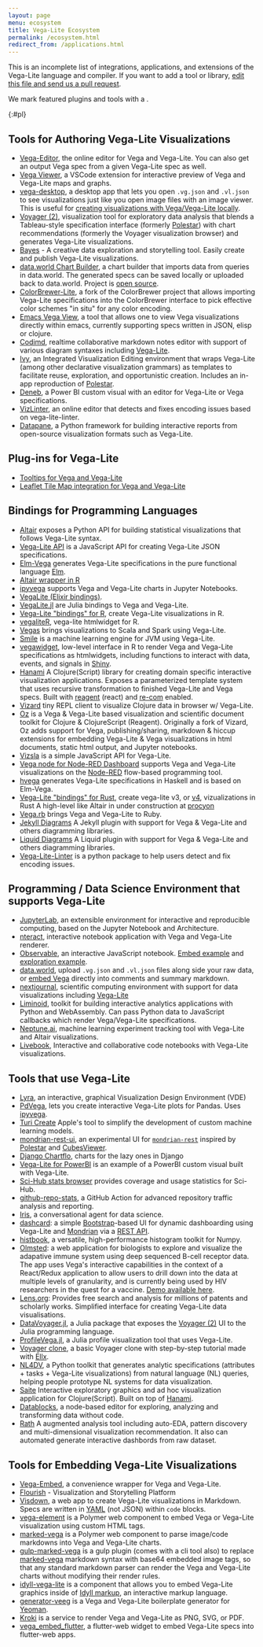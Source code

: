 ```yaml
---
layout: page
menu: ecosystem
title: Vega-Lite Ecosystem
permalink: /ecosystem.html
redirect_from: /applications.html
---
```


This is an incomplete list of integrations, applications, and extensions of the Vega-Lite language and compiler. If you want to add a tool or library, [edit this file and send us a pull request](https://github.com/vega/vega-lite/blob/master/site/ecosystem.md).

We mark featured plugins and tools with a <span class="octicon octicon-star"></span>.

{:#pl}

## Tools for Authoring Vega-Lite Visualizations

- <span class="octicon octicon-star"></span> [Vega-Editor](https://vega.github.io/editor/), the online editor for Vega and Vega-Lite. You can also get an output Vega spec from a given Vega-Lite spec as well.
- <span class="octicon octicon-star"></span> [Vega Viewer](https://github.com/RandomFractals/vscode-vega-viewer), a VSCode extension for interactive preview of Vega and Vega-Lite maps and graphs.
- <span class="octicon octicon-star"></span> [vega-desktop](https://github.com/kristw/vega-desktop), a desktop app that lets you open `.vg.json` and `.vl.json` to see visualizations just like you open image files with an image viewer. This is useful for [creating visualizations with Vega/Vega-Lite locally](https://medium.com/@kristw/create-visualizations-with-vega-on-your-machine-using-your-preferred-editor-529e1be875c0).
- <span class="octicon octicon-star"></span> [Voyager (2)](https://github.com/vega/voyager), visualization tool for exploratory data analysis that blends a Tableau-style specification interface (formerly [Polestar](https://github.com/vega/polestar)) with chart recommendations (formerly the Voyager visualization browser) and generates Vega-Lite visualizations.
- <span class="octicon octicon-star"></span>[Bayes](https://bayes.com) - A creative data exploration and storytelling tool. Easily create and publish Vega-Lite visualizations.
- [data.world Chart Builder](https://data.world/integrations/chart-builder), a chart builder that imports data from queries in data.world. The generated specs can be saved locally or uploaded back to data.world. Project is [open source](https://github.com/datadotworld/chart-builder).
- [ColorBrewer-Lite](https://github.com/vis-au/colorbrewer), a fork of the ColorBrewer project that allows importing Vega-Lite specifications into the ColorBrewer interface to pick effective color schemes "in situ" for any color encoding.
- [Emacs Vega View](https://github.com/applied-science/emacs-vega-view), a tool that allows one to view Vega visualizations directly within emacs, currently supporting specs written in JSON, elisp or clojure.
- [Codimd](https://github.com/hackmdio/codimd), realtime collaborative markdown notes editor with support of various diagram syntaxes including [Vega-Lite](https://hackmd.io/c/codimd-documentation/%2F%40codimd%2Fextra-supported-syntax#Vega-Lite).
- [Ivy](http://ivy-vis.netlify.app/), an Integrated Visualization Editing environment that wraps Vega-Lite (among other declarative visualization grammars) as templates to facilitate reuse, exploration, and opportunistic creation. Includes an in-app reproduction of [Polestar](https://github.com/vega/polestar).
- [Deneb](https://deneb-viz.github.io), a Power BI custom visual with an editor for Vega-Lite or Vega specifications.
- [VizLinter](https://vizlinter.idvxlab.com/), an online editor that detects and fixes encoding issues based on vega-lite-linter.
- [Datapane](https://github.com/datapane/datapane), a Python framework for building interactive reports from open-source visualization formats such as Vega-Lite.

## Plug-ins for Vega-Lite

- <span class="octicon octicon-star"></span> [Tooltips for Vega and Vega-Lite](https://github.com/vega/vega-lite-tooltip)
- <span class="octicon octicon-star"></span> [Leaflet Tile Map integration for Vega and Vega-Lite](https://github.com/nyurik/leaflet-vega)

## Bindings for Programming Languages

- <span class="octicon octicon-star"></span> [Altair](https://altair-viz.github.io) exposes a Python API for building statistical visualizations that follows Vega-Lite syntax.
- <span class="octicon octicon-star"></span> [Vega-Lite API](https://github.com/vega/vega-lite-api) is a JavaScript API for creating Vega-Lite JSON specifications.
- <span class="octicon octicon-star"></span> [Elm-Vega](https://package.elm-lang.org/packages/gicentre/elm-vega/latest) generates Vega-Lite specifications in the pure functional language [Elm](https://elm-lang.org).
- [Altair wrapper in R](https://vegawidget.github.io/altair/)
- [ipyvega](https://github.com/vega/ipyvega) supports Vega and Vega-Lite charts in Jupyter Notebooks.
- [VegaLite (Elixir bindings)](https://github.com/elixir-nx/vega_lite).
- <span class="octicon octicon-star"></span> [VegaLite.jl](https://github.com/queryverse/VegaLite.jl) are Julia bindings to Vega and Vega-Lite.
- [Vega-Lite "bindings" for R](https://github.com/hrbrmstr/vegalite), create Vega-Lite visualizations in R.
- [vegaliteR](https://github.com/timelyportfolio/vegaliteR), vega-lite htmlwidget for R.
- [Vegas](https://github.com/aishfenton/Vegas) brings visualizations to Scala and Spark using Vega-Lite.
- [Smile](https://haifengl.github.io/) is a machine learning engine for JVM using Vega-Lite.
- [vegawidget](https://vegawidget.github.io/vegawidget), low-level interface in R to render Vega and Vega-Lite specifications as htmlwidgets, including functions to interact with data, events, and signals in [Shiny](https://shiny.rstudio.com).
- [Hanami](https://github.com/jsa-aerial/hanami) A Clojure(Script) library for creating domain specific interactive visualization applications. Exposes a parameterized template system that uses recursive transformation to finished Vega-Lite and Vega specs. Built with [reagent](https://reagent-project.github.io/) (react) and [re-com](https://github.com/Day8/re-com) enabled.
- [Vizard](https://github.com/yieldbot/vizard) tiny REPL client to visualize Clojure data in browser w/ Vega-Lite.
- [Oz](https://github.com/metasoarous/oz) is a Vega & Vega-Lite based visualization and scientific document toolkit for Clojure & ClojureScript (Reagent). Originally a fork of Vizard, Oz adds support for Vega, publishing/sharing, markdown & hiccup extensions for embedding Vega-Lite & Vega visualizations in html documents, static html output, and Jupyter notebooks.
- [Vizsla](https://github.com/gjmcn/vizsla) is a simple JavaScript API for Vega-Lite.
- [Vega node for Node-RED Dashboard](https://flows.nodered.org/node/node-red-node-ui-vega) supports Vega and Vega-Lite visualizations on the [Node-RED](https://nodered.org/) flow-based programming tool.
- [hvega](https://hackage.haskell.org/package/hvega) generates Vega-Lite specifications in Haskell and is based on Elm-Vega.
- [Vega-Lite "bindings" for Rust](https://github.com/procyon-rs/vega_lite_3.rs), create vega-lite v3, or [v4](https://github.com/procyon-rs/vega_lite_4.rs), vizualizations in Rust A high-level like Altair in under construction at [procyon](https://github.com/procyon-rs/procyon)
- [Vega.rb](https://github.com/ankane/vega) brings Vega and Vega-Lite to Ruby.
- [Jekyll Diagrams](https://github.com/zhustec/jekyll-diagrams) A Jekyll plugin with support for Vega & Vega-Lite and others diagramming libraries.
- [Liquid Diagrams](https://github.com/zhustec/liquid-diagrams) A Liquid plugin with support for Vega & Vega-Lite and others diagramming libraries.
- [Vega-Lite-Linter](https://github.com/idvxlab/vega-lite-linter) is a python package to help users detect and fix encoding issues.

## Programming / Data Science Environment that supports Vega-Lite

- <span class="octicon octicon-star"></span> [JupyterLab](https://github.com/jupyterlab/jupyterlab), an extensible environment for interactive and reproducible computing, based on the Jupyter Notebook and Architecture.
- [nteract](https://github.com/nteract/nteract), interactive notebook application with Vega and Vega-Lite renderer.
- <span class="octicon octicon-star"></span> [Observable](https://beta.observablehq.com/), an interactive JavaScript notebook. [Embed example](https://beta.observablehq.com/@domoritz/hello-vega-embed) and [exploration example](https://beta.observablehq.com/@mbostock/exploring-data-with-vega-lite).
- [data.world](https://data.world), upload `.vg.json` and `.vl.json` files along side your raw data, or [embed Vega](https://docs.data.world/tutorials/markdown/#vega-and-vega-lite) directly into comments and summary markdown.
- [nextjournal](https://nextjournal.com/), scientific computing environment with support for data visualizations including [Vega-Lite](https://nextjournal.com/blog/plotting-with-vega-lite-in-nextjournal)
- [Liminoid](https://liminoid.io/), toolkit for building interactive analytics applications with Python and WebAssembly. Can pass Python data to JavaScript callbacks which render Vega/Vega-Lite specifications.
- [Neptune.ai](https://neptune.ai), machine learning experiment tracking tool with Vega-Lite and Altair visualizations.
- [Livebook](https://github.com/elixir-nx/livebook), Interactive and collaborative code notebooks with Vega-Lite visualizations.

## Tools that use Vega-Lite

- [Lyra](https://github.com/vega/lyra), an interactive, graphical Visualization Design Environment (VDE)
- <span class="octicon octicon-star"></span> [PdVega](https://jakevdp.github.io/pdvega/), lets you create interactive Vega-Lite plots for Pandas. Uses [ipyvega](https://github.com/vega/ipyvega).
- [Turi Create](https://github.com/apple/turicreate) Apple's tool to simplify the development of custom machine learning models.
- [mondrian-rest-ui](https://github.com/jazzido/mondrian-rest-ui), an experimental UI for [`mondrian-rest`](https://github.com/jazzido/mondrian-rest) inspired by [Polestar](https://github.com/vega/polestar) and [CubesViewer](https://github.com/jjmontesl/cubesviewer).
- [Django Chartflo](https://github.com/synw/django-chartflo), charts for the lazy ones in Django
- [Vega-Lite for PowerBI](https://github.com/Microsoft/vegalite-for-powerbi/) is an example of a PowerBI custom visual built with Vega-Lite.
- [Sci-Hub stats browser](https://github.com/greenelab/scihub) provides coverage and usage statistics for Sci-Hub.
- [github-repo-stats](https://github.com/jgehrcke/github-repo-stats), a GitHub Action for advanced repository traffic analysis and reporting.
- [Iris](https://hackernoon.com/a-conversational-agent-for-data-science-4ae300cdc220), a conversational agent for data science.
- [dashcard](https://github.com/scottcame/dashcard): a simple [Bootstrap](https://getbootstrap.com/)-based UI for dynamic dashboarding using Vega-Lite and [Mondrian](https://community.hds.com/docs/DOC-1009853) via a [REST API](https://github.com/ojbc/mondrian-rest).
- [histbook](https://github.com/diana-hep/histbook), a versatile, high-performance histogram toolkit for Numpy.
- [Olmsted](https://github.com/matsengrp/olmsted): a web application for biologists to explore and visualize the adapative immune system using deep sequenced B-cell receptor data. The app uses Vega's interactive capabilities in the context of a React/Redux application to allow users to drill down into the data at multiple levels of granularity, and is currently being used by HIV researchers in the quest for a vaccine. [Demo available here](https://olmstedviz.org).
- [Lens.org](https://www.lens.org/): Provides free search and analysis for millions of patents and scholarly works. Simplified interface for creating Vega-Lite data visualisations.
- [DataVoyager.jl](https://github.com/queryverse/DataVoyager.jl), a Julia package that exposes the [Voyager (2)](https://github.com/vega/voyager) UI to the Julia programming language.
- [ProfileVega.jl](https://github.com/davidanthoff/ProfileVega.jl), a Julia profile visualization tool that uses Vega-Lite.
- [Voyager clone](https://matyunya-simple-voyager-clone.ellx.app), a basic Voyager clone with step-by-step tutorial made with [Ellx](https://ellx.io).
- [NL4DV](https://nl4dv.github.io/nl4dv/), a Python toolkit that generates analytic specifications (attributes + tasks + Vega-Lite visualizations) from natural language (NL) queries, helping people prototype NL systems for data visualization.
- [Saite](https://github.com/jsa-aerial/saite) Interactive exploratory graphics and ad hoc visualization application for Clojure(Script). Built on top of [Hanami](https://github.com/jsa-aerial/hanami).
- [Datablocks](https://datablocks.pro), a node-based editor for exploring, analyzing and transforming data without code.
- [Rath](https://github.com/Kanaries/Rath) A augmented analysis tool including auto-EDA, pattern discovery and multi-dimensional visualization recommendation. It also can automated generate interactive dashbords from raw dataset. 

## Tools for Embedding Vega-Lite Visualizations

- <span class="octicon octicon-star"></span> [Vega-Embed](https://github.com/vega/vega-embed), a convenience wrapper for Vega and Vega-Lite.
- <span class="octicon octicon-star"></span>[Flourish](https://flourish.studio/2018/05/29/vega-lite-in-flourish/) - Visualization and Storytelling Platform
- [Visdown](http://visdown.com), a web app to create Vega-Lite visualizations in Markdown. Specs are written in [YAML](http://www.yaml.org/) (not JSON) within `code` blocks.
- [vega-element](https://www.webcomponents.org/element/PolymerVis/vega-element) is a Polymer web component to embed Vega or Vega-Lite visualization using custom HTML tags.
- [marked-vega](https://www.webcomponents.org/element/PolymerVis/marked-vega) is a Polymer web component to parse image/code markdowns into Vega and Vega-Lite charts.
- [gulp-marked-vega](https://github.com/e2fyi/gulp-marked-vega) is a gulp plugin (comes with a cli tool also) to replace [marked-vega](https://www.webcomponents.org/element/PolymerVis/marked-vega) markdown syntax with base64 embedded image tags, so that any standard markdown parser can render the Vega and Vega-Lite charts without modifying their render rules.
- [idyll-vega-lite](https://github.com/idyll-lang/idyll-vega-lite) is a component that allows you to embed Vega-Lite graphics inside of [Idyll markup](https://idyll-lang.org), an interactive markup language.
- [generator-veeg](https://github.com/millette/generator-veeg) is a Vega and Vega-Lite boilerplate generator for [Yeoman](https://yeoman.io/).
- [Kroki](https://kroki.io/) is a service to render Vega and Vega-Lite as PNG, SVG, or PDF.
- [vega_embed_flutter](https://pub.dev/packages/vega_embed_flutter), a flutter-web widget to embed Vega-Lite specs into flutter-web apps.
